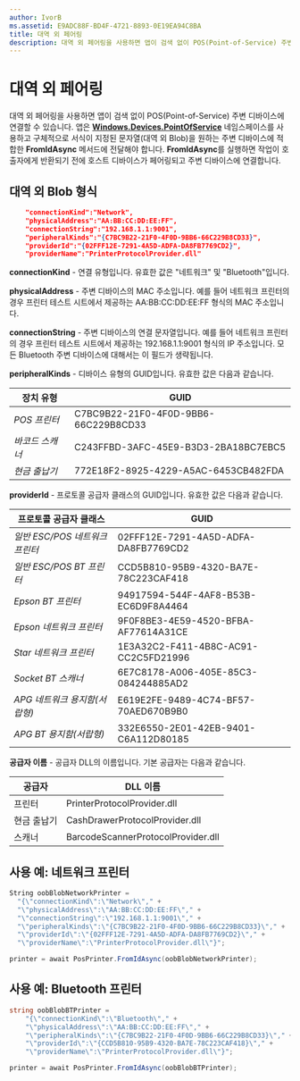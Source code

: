 ```yaml
---
author: IvorB
ms.assetid: E9ADC88F-BD4F-4721-8893-0E19EA94C8BA
title: 대역 외 페어링
description: 대역 외 페어링을 사용하면 앱이 검색 없이 POS(Point-of-Service) 주변 디바이스에 연결할 수 있습니다.
---
```

# 대역 외 페어링

대역 외 페어링을 사용하면 앱이 검색 없이 POS(Point-of-Service) 주변 디바이스에 연결할 수 있습니다. 앱은 [**Windows.Devices.PointOfService**](https://msdn.microsoft.com/library/windows/apps/windows.devices.pointofservice.aspx) 네임스페이스를 사용하고 구체적으로 서식이 지정된 문자열(대역 외 Blob)을 원하는 주변 디바이스에 적합한 **FromIdAsync** 메서드에 전달해야 합니다. **FromIdAsync**를 실행하면 작업이 호출자에게 반환되기 전에 호스트 디바이스가 페어링되고 주변 디바이스에 연결합니다.

## 대역 외 Blob 형식

```json
    "connectionKind":"Network",
    "physicalAddress":"AA:BB:CC:DD:EE:FF",
    "connectionString":"192.168.1.1:9001",
    "peripheralKinds":"{C7BC9B22-21F0-4F0D-9BB6-66C229B8CD33}",
    "providerId":"{02FFF12E-7291-4A5D-ADFA-DA8FB7769CD2}",
    "providerName":"PrinterProtocolProvider.dll"
```

**connectionKind** - 연결 유형입니다. 유효한 값은 "네트워크" 및 "Bluetooth"입니다.

**physicalAddress** - 주변 디바이스의 MAC 주소입니다. 예를 들어 네트워크 프린터의 경우 프린터 테스트 시트에서 제공하는 AA:BB:CC:DD:EE:FF 형식의 MAC 주소입니다.

**connectionString** - 주변 디바이스의 연결 문자열입니다. 예를 들어 네트워크 프린터의 경우 프린터 테스트 시트에서 제공하는 192.168.1.1:9001 형식의 IP 주소입니다. 모든 Bluetooth 주변 디바이스에 대해서는 이 필드가 생략됩니다.

**peripheralKinds** - 디바이스 유형의 GUID입니다. 유효한 값은 다음과 같습니다.

| 장치 유형 | GUID |
| ---- | ---- |
| *POS 프린터* | C7BC9B22-21F0-4F0D-9BB6-66C229B8CD33 |
| *바코드 스캐너* | C243FFBD-3AFC-45E9-B3D3-2BA18BC7EBC5 |
| *현금 출납기* | 772E18F2-8925-4229-A5AC-6453CB482FDA |


**providerId** - 프로토콜 공급자 클래스의 GUID입니다. 유효한 값은 다음과 같습니다.

| 프로토콜 공급자 클래스 | GUID |
| ---- | ---- |
| *일반 ESC/POS 네트워크 프린터* | 02FFF12E-7291-4A5D-ADFA-DA8FB7769CD2 |
| *일반 ESC/POS BT 프린터* | CCD5B810-95B9-4320-BA7E-78C223CAF418 |
| *Epson BT 프린터* | 94917594-544F-4AF8-B53B-EC6D9F8A4464 |
| *Epson 네트워크 프린터* | 9F0F8BE3-4E59-4520-BFBA-AF77614A31CE |
| *Star 네트워크 프린터* | 1E3A32C2-F411-4B8C-AC91-CC2C5FD21996 |
| *Socket BT 스캐너* | 6E7C8178-A006-405E-85C3-084244885AD2 |
| *APG 네트워크 용지함(서랍형)* | E619E2FE-9489-4C74-BF57-70AED670B9B0 |
| *APG BT 용지함(서랍형)* | 332E6550-2E01-42EB-9401-C6A112D80185 |


**공급자 이름** - 공급자 DLL의 이름입니다. 기본 공급자는 다음과 같습니다.

| 공급자 | DLL 이름 |
| ---- | ---- |
| 프린터 | PrinterProtocolProvider.dll |
| 현금 출납기 | CashDrawerProtocolProvider.dll |
| 스캐너 | BarcodeScannerProtocolProvider.dll |

## 사용 예: 네트워크 프린터

```csharp
String oobBlobNetworkPrinter =
  "{\"connectionKind\":\"Network\"," +
  "\"physicalAddress\":\"AA:BB:CC:DD:EE:FF\"," +
  "\"connectionString\":\"192.168.1.1:9001\"," +
  "\"peripheralKinds\":\"{C7BC9B22-21F0-4F0D-9BB6-66C229B8CD33}\"," +
  "\"providerId\":\"{02FFF12E-7291-4A5D-ADFA-DA8FB7769CD2}\"," +
  "\"providerName\":\"PrinterProtocolProvider.dll\"}";

printer = await PosPrinter.FromIdAsync(oobBlobNetworkPrinter);
```

## 사용 예: Bluetooth 프린터

```csharp
string oobBlobBTPrinter =
    "{\"connectionKind\":\"Bluetooth\"," +
    "\"physicalAddress\":\"AA:BB:CC:DD:EE:FF\"," +
    "\"peripheralKinds\":\"{C7BC9B22-21F0-4F0D-9BB6-66C229B8CD33}\"," +
    "\"providerId\":\"{CCD5B810-95B9-4320-BA7E-78C223CAF418}\"," +
    "\"providerName\":\"PrinterProtocolProvider.dll\"}";

printer = await PosPrinter.FromIdAsync(oobBlobBTPrinter);

```


<!--HONumber=May16_HO2-->



